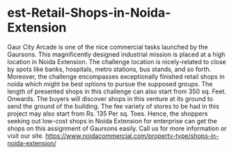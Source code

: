 # est-Retail-Shops-in-Noida-Extension
Gaur City Arcade is one of the nice commercial tasks launched by the Gaursons. This magnificently designed industrial mission is placed at a high location in Noida Extension. The challenge location is nicely-related to close by spots like banks, hospitals, metro stations, bus stands, and so forth. Moreover, the challenge encompasses exceptionally finished retail shops in noida which might be best options to pursue the supposed groups. The length of presented shops in this challenge can also start from 350 sq. Feet. Onwards. The buyers will discover shops in this venture at its ground to send the ground of the building. The fee variety of stores to be had in this project may also start from Rs. 135 Per sq. Toes. Hence, the shoppers seeking out low-cost shops in Noida Extension for enterprise can get the shops on this assignment of Gaursons easily.   Call us for more information or visit our site. https://www.noidacommercial.com/property-type/shops-in-noida-extension/ 
